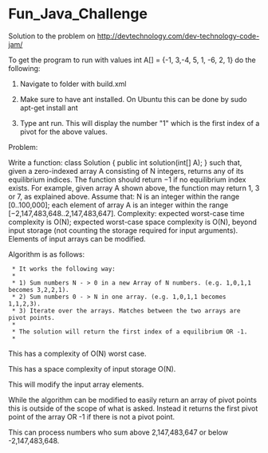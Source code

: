 # Fun_Java_Challenge
Solution to the problem on http://devtechnology.com/dev-technology-code-jam/

To get the program to run with values int A[] = {-1, 3,-4, 5, 1, -6, 2, 1} do the following:

1) Navigate to folder with build.xml

2) Make sure to have ant installed. On Ubuntu this can be done by sudo apt-get install ant

3) Type ant run. This will display the number "1" which is the first index of a pivot for the above values.


Problem:

Write a function:
class Solution { public int solution(int[] A); }
such that, given a zero-indexed array A consisting of N integers, returns any of its equilibrium indices. The function should return −1 if no equilibrium index exists.
For example, given array A shown above, the function may return 1, 3 or 7, as explained above.
Assume that:
N is an integer within the range [0..100,000];
each element of array A is an integer within the range [−2,147,483,648..2,147,483,647].
Complexity:
expected worst-case time complexity is O(N);
expected worst-case space complexity is O(N), beyond input storage (not counting the storage required for input arguments).
Elements of input arrays can be modified.

Algorithm is as follows:


	 * It works the following way:
	 * 
	 * 1) Sum numbers N - > 0 in a new Array of N numbers. (e.g. 1,0,1,1 becomes 3,2,2,1).
	 * 2) Sum numbers 0 - > N in one array. (e.g. 1,0,1,1 becomes 1,1,2,3).
	 * 3) Iterate over the arrays. Matches between the two arrays are pivot points.
	 * 
	 * The solution will return the first index of a equilibrium OR -1.
	 * 
This has a complexity of O(N) worst case.

This has a space complexity of input storage O(N).

This will modify the input array elements.

While the algorithm can be modified to easily return an array of pivot points this is outside of the scope of what is asked. Instead it returns the first pivot point of the array OR -1 if there is not a pivot point.

This can process numbers who sum above 2,147,483,647 or below -2,147,483,648.

